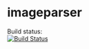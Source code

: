 # imageparser

Build status:  
[![Build Status](https://travis-ci.org/Miroshinsv/imageparser.svg?branch=master)](https://travis-ci.org/Miroshinsv/imageparser)
